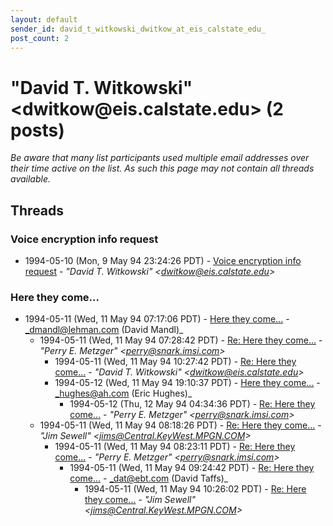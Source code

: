 ```yaml
---
layout: default
sender_id: david_t_witkowski_dwitkow_at_eis_calstate_edu_
post_count: 2
---
```


# "David T. Witkowski" <dwitkow<span>@</span>eis.calstate.edu> (2 posts)

_Be aware that many list participants used multiple email addresses over their time active on the list. As such this page may not contain all threads available._

## Threads

### Voice encryption info request
+ 1994-05-10 (Mon, 9 May 94 23:24:26 PDT) - [Voice encryption info request](/archive/1994/05/7ac6f598e0de646759432daacad5eb489ef7ff299e058afd2af522c859ee4303) - _"David T. Witkowski" \<dwitkow@eis.calstate.edu\>_

### Here they come...
+ 1994-05-11 (Wed, 11 May 94 07:17:06 PDT) - [Here they come...](/archive/1994/05/9de04dfbb1a5f78f163e54faae961b6780743205ec69029af8e88ac0c3a761d6) - _dmandl@lehman.com (David Mandl)_
  + 1994-05-11 (Wed, 11 May 94 07:28:42 PDT) - [Re: Here they come...](/archive/1994/05/fa6b1485cf523a02b6782e72f8002954ed35eaba82861070da4e4447ccb68762) - _"Perry E. Metzger" \<perry@snark.imsi.com\>_
    + 1994-05-11 (Wed, 11 May 94 10:27:42 PDT) - [Re: Here they come...](/archive/1994/05/e4f296cd5fd80ee97c7f70d57022f18267b4de1afb404b895d0bf24cb645c1d7) - _"David T. Witkowski" \<dwitkow@eis.calstate.edu\>_
    + 1994-05-12 (Wed, 11 May 94 19:10:37 PDT) - [Here they come...](/archive/1994/05/4e29db3034e59ab11ee39e98c59c345526130b5c34db7cdc5481291afbe9277a) - _hughes@ah.com (Eric Hughes)_
      + 1994-05-12 (Thu, 12 May 94 04:34:36 PDT) - [Re: Here they come...](/archive/1994/05/ce3eba5c9185be7c6a5ba5ac321416764921f0355c50cc67e79d1f1a8967e838) - _"Perry E. Metzger" \<perry@snark.imsi.com\>_
  + 1994-05-11 (Wed, 11 May 94 08:18:26 PDT) - [Re: Here they come...](/archive/1994/05/76e9b964099d31b45d489fff0cadceb746c88d5138014cef67fe2c32f13e29b5) - _"Jim Sewell" \<jims@Central.KeyWest.MPGN.COM\>_
    + 1994-05-11 (Wed, 11 May 94 08:23:11 PDT) - [Re: Here they come...](/archive/1994/05/7b58e444ebd619240fff87940a0883a07c0e853d75a820afb5d706e1cef3815c) - _"Perry E. Metzger" \<perry@snark.imsi.com\>_
      + 1994-05-11 (Wed, 11 May 94 09:24:42 PDT) - [Re: Here they come...](/archive/1994/05/f2a72ebbbefda9fdb4115571f2be3f8c71ffbe843474dfc0fb615dbdbe7bfdad) - _dat@ebt.com (David Taffs)_
        + 1994-05-11 (Wed, 11 May 94 10:26:02 PDT) - [Re: Here they come...](/archive/1994/05/8da917cb522e07b83994c389e0c508a6b407aeff9da180bf08ebaa22695172f6) - _"Jim Sewell" \<jims@Central.KeyWest.MPGN.COM\>_

